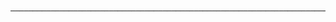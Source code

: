                   ─────────────────────────────────────────────────────────────────────────────────────────────────────
